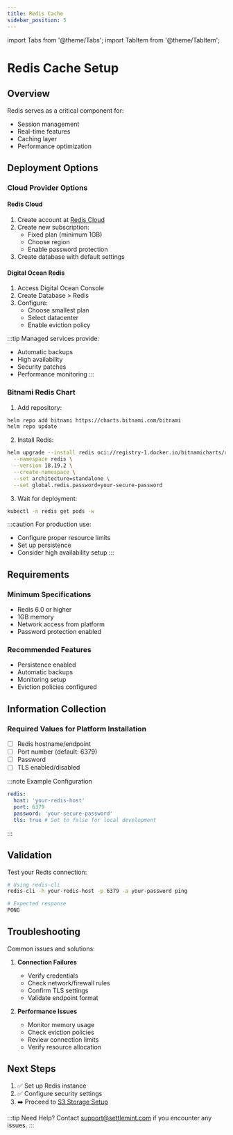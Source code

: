 ```yaml
---
title: Redis Cache
sidebar_position: 5
---
```


import Tabs from '@theme/Tabs';
import TabItem from '@theme/TabItem';

# Redis Cache Setup

## Overview

Redis serves as a critical component for:

- Session management
- Real-time features
- Caching layer
- Performance optimization

## Deployment Options

<Tabs>
<TabItem value="managed" label="Managed Service (Recommended)" default>

### Cloud Provider Options

#### Redis Cloud

1. Create account at [Redis Cloud](https://app.redislabs.com)
2. Create new subscription:
   - Fixed plan (minimum 1GB)
   - Choose region
   - Enable password protection
3. Create database with default settings

#### Digital Ocean Redis

1. Access Digital Ocean Console
2. Create Database > Redis
3. Configure:
   - Choose smallest plan
   - Select datacenter
   - Enable eviction policy

:::tip
Managed services provide:

- Automatic backups
- High availability
- Security patches
- Performance monitoring
  :::

</TabItem>
<TabItem value="helm" label="Helm Chart">

### Bitnami Redis Chart

1. Add repository:

```bash
helm repo add bitnami https://charts.bitnami.com/bitnami
helm repo update
```

2. Install Redis:

```bash
helm upgrade --install redis oci://registry-1.docker.io/bitnamicharts/redis \
  --namespace redis \
  --version 18.19.2 \
  --create-namespace \
  --set architecture=standalone \
  --set global.redis.password=your-secure-password
```

3. Wait for deployment:

```bash
kubectl -n redis get pods -w
```

:::caution
For production use:

- Configure proper resource limits
- Set up persistence
- Consider high availability setup
  :::

</TabItem>
</Tabs>

## Requirements

<div className="row margin-bottom--lg">
<div className="col col--6">

### Minimum Specifications

- Redis 6.0 or higher
- 1GB memory
- Network access from platform
- Password protection enabled

</div>
<div className="col col--6">

### Recommended Features

- Persistence enabled
- Automatic backups
- Monitoring setup
- Eviction policies configured

</div>
</div>

## Information Collection

<div className="alert alert--success" role="alert">

### Required Values for Platform Installation

- [ ] Redis hostname/endpoint
- [ ] Port number (default: 6379)
- [ ] Password
- [ ] TLS enabled/disabled

:::note Example Configuration

```yaml
redis:
  host: 'your-redis-host'
  port: 6379
  password: 'your-secure-password'
  tls: true # Set to false for local development
```

:::

</div>

## Validation

Test your Redis connection:

```bash
# Using redis-cli
redis-cli -h your-redis-host -p 6379 -a your-password ping

# Expected response
PONG
```

## Troubleshooting

Common issues and solutions:

1. **Connection Failures**

   - Verify credentials
   - Check network/firewall rules
   - Confirm TLS settings
   - Validate endpoint format

2. **Performance Issues**
   - Monitor memory usage
   - Check eviction policies
   - Review connection limits
   - Verify resource allocation

## Next Steps

1. ✅ Set up Redis instance
2. ✅ Configure security settings
3. ➡️ Proceed to [S3 Storage Setup](/documentation/docs/launch-platform/self-hosted/installation-guide/prerequisites/s3-storage)

:::tip Need Help?
Contact [support@settlemint.com](mailto:support@settlemint.com) if you encounter any issues.
:::
